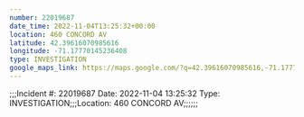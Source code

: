 ```yaml
---
number: 22019687
date_time: 2022-11-04T13:25:32+00:00
location: 460 CONCORD AV
latitude: 42.39616070985616
longitude: -71.17770145236408
type: INVESTIGATION
google_maps_link: https://maps.google.com/?q=42.39616070985616,-71.17770145236408
---
```


;;;Incident #: 22019687  Date: 2022-11-04 13:25:32   Type: INVESTIGATION;;;Location: 460 CONCORD AV;;;;;;
